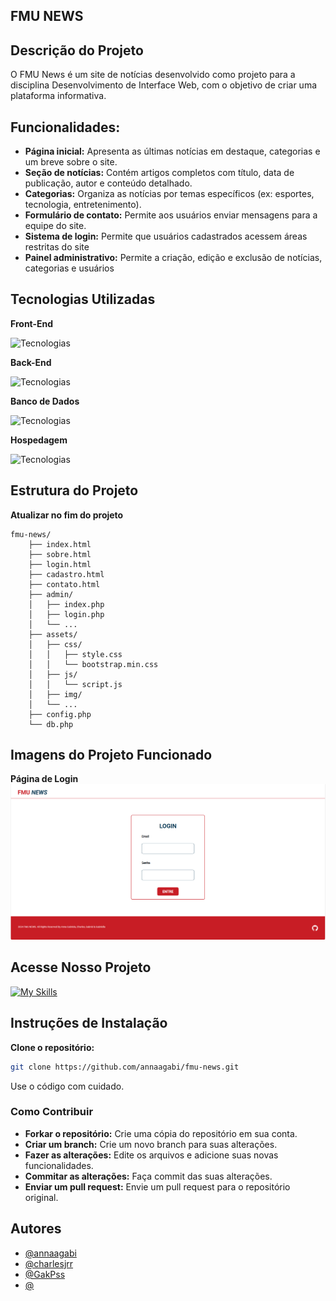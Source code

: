 ## FMU NEWS

## Descrição do Projeto
O FMU News é um site de notícias desenvolvido como projeto para a disciplina Desenvolvimento de Interface Web, com o objetivo de criar uma plataforma informativa.

## Funcionalidades:

- **Página inicial:** Apresenta as últimas notícias em destaque, categorias e um breve sobre o site.
- **Seção de notícias:** Contém artigos completos com título, data de publicação, autor e conteúdo detalhado.
- **Categorias:** Organiza as notícias por temas específicos (ex: esportes, tecnologia, entretenimento).
- **Formulário de contato:** Permite aos usuários enviar mensagens para a equipe do site.
- **Sistema de login:** Permite que usuários cadastrados acessem áreas restritas do site
- **Painel administrativo:** Permite a criação, edição e exclusão de notícias, categorias e usuários

## Tecnologias Utilizadas

**Front-End**

![Tecnologias](https://skillicons.dev/icons?i=figma,html,css,bootstrap)

**Back-End**

![Tecnologias](https://skillicons.dev/icons?i=php,postman)

**Banco de Dados**

![Tecnologias](https://skillicons.dev/icons?i=mysql)

**Hospedagem**

![Tecnologias](https://skillicons.dev/icons?i=vercel)


## Estrutura do Projeto
**Atualizar no fim do projeto**
```
fmu-news/
    ├── index.html
    ├── sobre.html
    ├── login.html
    ├── cadastro.html
    ├── contato.html
    ├── admin/
    │   ├── index.php
    │   ├── login.php
    │   └── ...
    ├── assets/
    │   ├── css/
    │   │   ├── style.css
    │   │   └── bootstrap.min.css
    │   ├── js/
    │   │   └── script.js
    │   ├── img/
    │   └── ...
    ├── config.php
    └── db.php
```

## Imagens do Projeto Funcionado

**Página de Login**
![Login](assets/imagens/readme/login.png)

## Acesse Nosso Projeto
[![My Skills](https://skillicons.dev/icons?i=figma)](https://www.figma.com/design/5CflBYbkceLWuCDT8vWlgp/Design-de-Interface-Web?node-id=1-3&node-type=frame&t=qD52a5vwpm7f4nf0-0)

## Instruções de Instalação
**Clone o repositório:**
```bash
git clone https://github.com/annaagabi/fmu-news.git
```

Use o código com cuidado.

### Como Contribuir
- **Forkar o repositório:** Crie uma cópia do repositório em sua conta.
- **Criar um branch:** Crie um novo branch para suas alterações.
- **Fazer as alterações:** Edite os arquivos e adicione suas novas funcionalidades.
- **Commitar as alterações:** Faça commit das suas alterações.
- **Enviar um pull request:** Envie um pull request para o repositório original.

## Autores
- [@annaagabi](https://www.github.com/annaagabi)
- [@charlesjrr](https://www.github.com/charlesjrr)
- [@GakPss](https://www.github.com/GakPss)
- [@](https://www.github.com/)